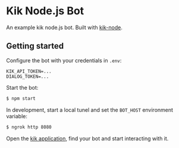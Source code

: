 # Kik Node.js Bot

An example kik node.js bot. Built with [kik-node](https://github.com/kikinteractive/kik-node).


## Getting started

Configure the bot with your credentials in `.env`:

```
KIK_API_TOKEN=...
DIALOG_TOKEN=...
```

Start the bot:

```bash
$ npm start
```

In development, start a local tunel and set the `BOT_HOST` environment variable:

```bash
$ ngrok http 8080
```

Open the [kik application](https://kik.com), find your bot and start interacting with it.
